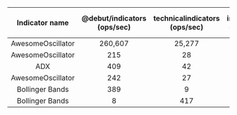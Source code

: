| Indicator name | @debut/indicators (ops/sec)|technicalindicators (ops/sec)|indicatorts (ops/sec)|trading-signals (ops/sec)|
|:---------------:|:---------------:|:---------------:|:---------------:|:---------------:|
|AwesomeOscillator|260,607|25,277|269,824|x|
|AwesomeOscillator|215|28|120|x|
|ADX|409|42|x|x|
|AwesomeOscillator|242|27|454|0|
|Bollinger Bands|389|9|x|0|
|Bollinger Bands|8|417|250|
